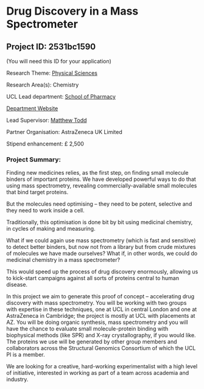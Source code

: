 # Drug Discovery in a Mass Spectrometer

## Project ID: **2531bc1590**
(You will need this ID for your application)

Research Theme: [Physical Sciences](../themes/physical-sciences.md)

Research Area(s):
Chemistry

UCL Lead department: [School of Pharmacy](../departments/school-of-pharmacy.md)

[Department Website](https://www.ucl.ac.uk/pharmacy)

Lead Supervisor: [Matthew Todd](https://profiles.ucl.ac.uk/69510)

Partner Organisation: AstraZeneca UK Limited

Stipend enhancement: £ 2,500

### Project Summary:

Finding new medicines relies, as the first step, on finding small molecule binders of important proteins. We have developed powerful ways to do that using mass spectrometry, revealing commercially-available small molecules that bind target proteins.

But the molecules need optimising – they need to be potent, selective and they need to work inside a cell.

Traditionally, this optimisation is done bit by bit using medicinal chemistry, in cycles of making and measuring. 

What if we could again use mass spectrometry (which is fast and sensitive) to detect better binders, but now not from a library but from crude mixtures of molecules we have made ourselves? What if, in other words, we could do medicinal chemistry in a mass spectrometer?

This would speed up the process of drug discovery enormously, allowing us to kick-start campaigns against all sorts of proteins central to human disease.

In this project we aim to generate this proof of concept – accelerating drug discovery with mass spectrometry. You will be working with two groups with expertise in these techniques, one at UCL in central London and one at AstraZeneca in Cambridge; the project is mostly at UCL with placements at AZ. You will be doing organic synthesis, mass spectrometry and you will have the chance to evaluate small molecule-protein binding with biophysical methods (like SPR) and X-ray crystallography, if you would like. The proteins we use will be generated by other group members and collaborators across the Structural Genomics Consortium of which the UCL PI is a member.

We are looking for a creative, hard-working experimentalist with a high level of initiative, interested in working as part of a team across academia and industry.
